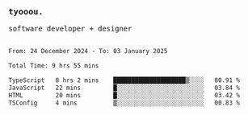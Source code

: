 <samp>
   <h3>tyooou.</h3>
   software developer + designer
   <br/><br/>
  <!--START_SECTION:waka-->

```txt
From: 24 December 2024 - To: 03 January 2025

Total Time: 9 hrs 55 mins

TypeScript   8 hrs 2 mins    ████████████████████▒░░░░   80.91 %
JavaScript   22 mins         █░░░░░░░░░░░░░░░░░░░░░░░░   03.84 %
HTML         20 mins         █░░░░░░░░░░░░░░░░░░░░░░░░   03.42 %
TSConfig     4 mins          ▒░░░░░░░░░░░░░░░░░░░░░░░░   00.83 %
```

<!--END_SECTION:waka-->
</samp>
